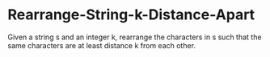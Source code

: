 # Rearrange-String-k-Distance-Apart
Given a string s and an integer k, rearrange the characters in s such that the same characters are at least distance k from each other.

